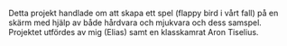 Detta projekt handlade om att skapa ett spel (flappy bird i vårt fall) på en skärm med hjälp av både hårdvara och mjukvara och dess samspel.
Projektet utfördes av mig (Elias) samt en klasskamrat Aron Tiselius. 
